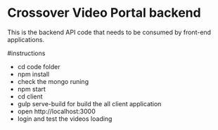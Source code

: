 # Crossover Video Portal backend
This is the backend API code that needs to be consumed by front-end applications.

#instructions
- cd code folder
- npm install
- check the mongo runing
- npm start
- cd client 
- gulp serve-build for build the all client application
- open http://localhost:3000 
- login and test the videos loading 


